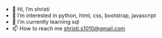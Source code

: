 - 👋 Hi, I’m shristi
- 👀 I’m interested in python, html, css, bootstrap, javascript
- 🌱 I’m currently learning sql
- 📫 How to reach me shristi.s1010@gmail.com

<!---
shri1015/shri1015 is a ✨ special ✨ repository because its `README.md` (this file) appears on your GitHub profile.
You can click the Preview link to take a look at your changes.
--->
